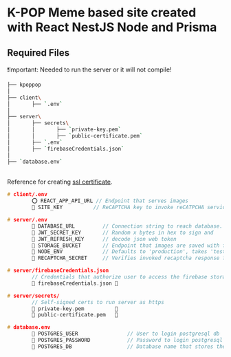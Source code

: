 # K-POP Meme based site created with React NestJS Node and Prisma

## Required Files

❗️Important: Needed to run the server or it will not compile!

```bash
├── kpoppop
│
├── client\
│       ├── `.env`
│
├── server\
│       ├── secrets\
│       │       ├── `private-key.pem`
│       │       ├── `public-certificate.pem`
│       ├── `.env`
│       ├── `firebaseCredentials.json`
│
├── `database.env`
```

\
Reference for creating [ssl certificate](https://stackoverflow.com/questions/10175812/how-to-generate-a-self-signed-ssl-certificate-using-openssl).

```c
# client/.env
        ⭕ REACT_APP_API_URL // Endpoint that serves images
        🔴 SITE_KEY          // ReCAPTCHA key to invoke reCATPCHA service

# server/.env
        🔴 DATABASE_URL         // Connection string to reach database.
        🔴 JWT_SECRET_KEY       // Random x bytes in hex to sign and
        🔴 JWT_REFRESH_KEY      // decode json web token
        🔴 STORAGE_BUCKET       // Endpoint that images are saved with firebase storage.
        🔴 NODE_ENV             // Defaults to 'production', takes 'test' or 'development'
        🔴 RECAPTCHA_SECRET     // Verifies invoked recaptcha response from clients

# server/firebaseCredentials.json
        // Credentials that authorize user to access the firebase storage buckets.
        🔴 firebaseCredentials.json 📄

# server/secrets/
        // Self-signed certs to run server as https
        🔴 private-key.pem          📄
        🔴 public-certificate.pem   📄

# database.env
        🔴 POSTGRES_USER                // User to login postgresql db
        🔴 POSTGRES_PASSWORD            // Password to login postgresql db
        🔴 POSTGRES_DB                  // Database name that stores the schemas.
```
